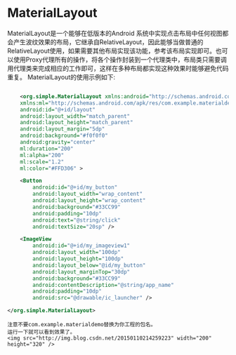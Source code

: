 MaterialLayout
===================
   MaterialLayout是一个能够在低版本的Android 系统中实现点击布局中任何视图都会产生波纹效果的布局，它继承自RelativeLayout，因此能够当做普通的RelativeLayout使用，如果需要其他布局实现该功能，参考该布局实现即可。也可以使用Proxy代理所有的操作，将各个操作封装到一个代理类中，布局类只需要调用代理类来完成相应的工作即可，这样在多种布局都实现这种效果时能够避免代码重复。
   MaterialLayout的使用示例如下:      
```xml

    <org.simple.MaterialLayout xmlns:android="http://schemas.android.com/apk/res/android"
    xmlns:ml="http://schemas.android.com/apk/res/com.example.materialdemo"
    android:id="@+id/layout"
    android:layout_width="match_parent"
    android:layout_height="match_parent"
    android:layout_margin="5dp"
    android:background="#f0f0f0"
    android:gravity="center"
    ml:duration="200"
    ml:alpha="200"
    ml:scale="1.2"
    ml:color="#FFD306" >

    <Button
        android:id="@+id/my_button"
        android:layout_width="wrap_content"
        android:layout_height="wrap_content"
        android:background="#33CC99"
        android:padding="10dp"
        android:text="@string/click"
        android:textSize="20sp" />

    <ImageView
        android:id="@+id/my_imageview1"
        android:layout_width="100dp"
        android:layout_height="100dp"
        android:layout_below="@id/my_button"
        android:layout_marginTop="30dp"
        android:background="#33CC99"
        android:contentDescription="@string/app_name"
        android:padding="10dp"
        android:src="@drawable/ic_launcher" />

</org.simple.MaterialLayout>	
```     
	注意不要com.example.materialdemo替换为你工程的包名。   
	运行一下就可以看到效果了。       
	<img src="http://img.blog.csdn.net/20150110214259223" width="200" height="320" />
	
